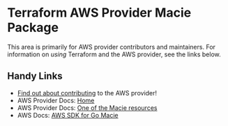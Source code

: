 # Terraform AWS Provider Macie Package

This area is primarily for AWS provider contributors and maintainers. For information on _using_ Terraform and the AWS provider, see the links below.


## Handy Links

* [Find out about contributing](../../../docs/contributing) to the AWS provider!
* AWS Provider Docs: [Home](https://registry.terraform.io/providers/hashicorp/aws/latest/docs)
* AWS Provider Docs: [One of the Macie resources](https://registry.terraform.io/providers/hashicorp/aws/latest/docs/resources/macie_member_account_association)
* AWS Docs: [AWS SDK for Go Macie](https://docs.aws.amazon.com/sdk-for-go/api/service/macie/)
